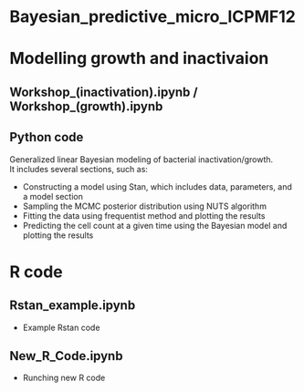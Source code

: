 # Bayesian_predictive_micro_ICPMF12

# Modelling growth and inactivaion
## Workshop_(inactivation).ipynb / Workshop_(growth).ipynb
## Python code

Generalized linear Bayesian modeling of bacterial inactivation/growth.<br>
It includes several sections, such as:<br>

<ul>
<li>Constructing a model using Stan, which includes data, parameters, and a model section
<li>Sampling the MCMC posterior distribution using NUTS algorithm
<li>Fitting the data using frequentist method and plotting the results
<li>Predicting the cell count at a given time using the Bayesian model and plotting the results
</ul>


# R code
## Rstan_example.ipynb
<ul>
<li>Example Rstan code
</ul>

## New_R_Code.ipynb
<ul>
<li>Runching new R code
</ul>

